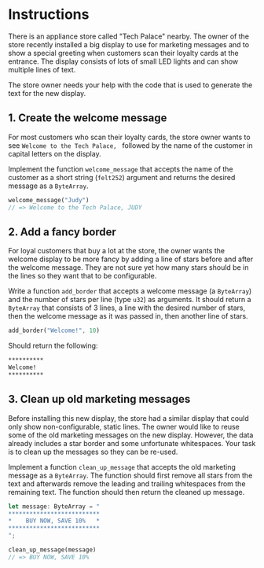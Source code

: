 # Instructions

There is an appliance store called "Tech Palace" nearby.
The owner of the store recently installed a big display to use for marketing messages and to show a special greeting when customers scan their loyalty cards at the entrance.
The display consists of lots of small LED lights and can show multiple lines of text.

The store owner needs your help with the code that is used to generate the text for the new display.

## 1. Create the welcome message

<!-- markdownlint-disable-next-line MD038 -->
For most customers who scan their loyalty cards, the store owner wants to see `Welcome to the Tech Palace, ` followed by the name of the customer in capital letters on the display.

Implement the function `welcome_message` that accepts the name of the customer as a short string (`felt252`) argument and returns the desired message as a `ByteArray`.

```rust
welcome_message("Judy")
// => Welcome to the Tech Palace, JUDY
```

## 2. Add a fancy border

For loyal customers that buy a lot at the store, the owner wants the welcome display to be more fancy by adding a line of stars before and after the welcome message.
They are not sure yet how many stars should be in the lines so they want that to be configurable.

Write a function `add_border` that accepts a welcome message (a `ByteArray`) and the number of stars per line (type `u32`) as arguments.
It should return a `ByteArray` that consists of 3 lines, a line with the desired number of stars, then the welcome message as it was passed in, then another line of stars.

```rust
add_border("Welcome!", 10)
```

Should return the following:

```bash
**********
Welcome!
**********
```

## 3. Clean up old marketing messages

Before installing this new display, the store had a similar display that could only show non-configurable, static lines.
The owner would like to reuse some of the old marketing messages on the new display.
However, the data already includes a star border and some unfortunate whitespaces.
Your task is to clean up the messages so they can be re-used.

Implement a function `clean_up_message` that accepts the old marketing message as a `ByteArray`.
The function should first remove all stars from the text and afterwards remove the leading and trailing whitespaces from the remaining text.
The function should then return the cleaned up message.

```rust
let message: ByteArray = "
**************************
*    BUY NOW, SAVE 10%   *
**************************
";

clean_up_message(message)
// => BUY NOW, SAVE 10%
```
